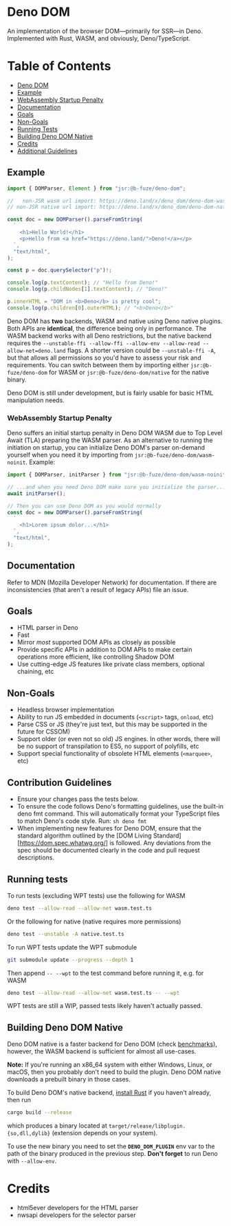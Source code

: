 # Deno DOM

An implementation of the browser DOM—primarily for SSR—in Deno. Implemented with
Rust, WASM, and obviously, Deno/TypeScript.

# Table of Contents
- [Deno DOM](#deno-dom)
- [Example](#example)
- [WebAssembly Startup Penalty](#webassembly-startup-penalty)
- [Documentation](#documentation)
- [Goals](#goals)
- [Non-Goals](#non-goals)
- [Running Tests](#running-tests)
- [Building Deno DOM Native](#building-deno-dom-native)
- [Credits](#credits)
- [Additional Guidelines](#additional-guidelines)


## Example

```typescript
import { DOMParser, Element } from "jsr:@b-fuze/deno-dom";

//   non-JSR wasm url import: https://deno.land/x/deno_dom/deno-dom-wasm.ts
// non-JSR native url import: https://deno.land/x/deno_dom/deno-dom-native.ts

const doc = new DOMParser().parseFromString(
  `
    <h1>Hello World!</h1>
    <p>Hello from <a href="https://deno.land/">Deno!</a></p>
  `,
  "text/html",
);

const p = doc.querySelector("p")!;

console.log(p.textContent); // "Hello from Deno!"
console.log(p.childNodes[1].textContent); // "Deno!"

p.innerHTML = "DOM in <b>Deno</b> is pretty cool";
console.log(p.children[0].outerHTML); // "<b>Deno</b>"
```

Deno DOM has **two** backends, WASM and native using Deno native plugins. Both
APIs are **identical**, the difference being only in performance. The WASM
backend works with all Deno restrictions, but the native backend requires the
`--unstable-ffi --allow-ffi --allow-env --allow-read --allow-net=deno.land`
flags. A shorter version could be `--unstable-ffi -A`, but that allows all
permissions so you'd have to assess your risk and requirements. You can switch
between them by importing either `jsr:@b-fuze/deno-dom` for WASM or
`jsr:@b-fuze/deno-dom/native` for the native binary.

Deno DOM is still under development, but is fairly usable for basic HTML
manipulation needs.

### WebAssembly Startup Penalty

Deno suffers an initial startup penalty in Deno DOM WASM due to Top Level Await
(TLA) preparing the WASM parser. As an alternative to running the initiation on
startup, you can initialize Deno DOM's parser on-demand yourself when you need
it by importing from `jsr:@b-fuze/deno-dom/wasm-noinit`. Example:

```typescript
import { DOMParser, initParser } from "jsr:@b-fuze/deno-dom/wasm-noinit";

// ...and when you need Deno DOM make sure you initialize the parser...
await initParser();

// Then you can use Deno DOM as you would normally
const doc = new DOMParser().parseFromString(
  `
    <h1>Lorem ipsum dolor...</h1>
  `,
  "text/html",
);
```

## Documentation

Refer to MDN (Mozilla Developer Network) for documentation. If there are
inconsistencies (that aren't a result of legacy APIs) file an issue.

## Goals

- HTML parser in Deno
- Fast
- Mirror _most_ supported DOM APIs as closely as possible
- Provide specific APIs in addition to DOM APIs to make certain operations more
  efficient, like controlling Shadow DOM
- Use cutting-edge JS features like private class members, optional chaining,
  etc

## Non-Goals

- Headless browser implementation
- Ability to run JS embedded in documents (`<script>` tags, `onload`, etc)
- Parse CSS or JS (they're just text, but this may be supported in the future
  for CSSOM)
- Support older (or even not so old) JS engines. In other words, there will be
  no support of transpilation to ES5, no support of polyfills, etc
- Support special functionality of obsolete HTML elements (`<marquee>`, etc)

## Contribution Guidelines
- Ensure your changes pass the tests below.
- To ensure the code follows Deno's formatting guidelines, use the built-in deno fmt command. This will automatically format your TypeScript files to match Deno's code style. Run: ``sh deno fmt``
- When implementing new features for Deno DOM, ensure that the standard algorithm outlined by the [DOM Living Standard][https://dom.spec.whatwg.org/] is followed. Any deviations from the spec should be documented clearly in the code and pull request descriptions.

## Running tests

To run tests (excluding WPT tests) use the following for WASM

```sh
deno test --allow-read --allow-net wasm.test.ts
```

Or the following for native (native requires more permissions)

```sh
deno test --unstable -A native.test.ts
```

To run WPT tests update the WPT submodule

```sh
git submodule update --progress --depth 1
```

Then append `-- --wpt` to the test command before running it, e.g. for WASM

```sh
deno test --allow-read --allow-net wasm.test.ts -- --wpt
```

WPT tests are still a WIP, passed tests likely haven't actually passed.

## Building Deno DOM Native

Deno DOM native is a faster backend for Deno DOM (check [benchmarks](./bench/)),
however, the WASM backend is sufficient for almost all use-cases.

**Note:** If you're running an x86\_64 system with either Windows, Linux, or
macOS, then you probably don't need to build the plugin. Deno DOM native
downloads a prebuilt binary in those cases.

To build Deno DOM's native backend,
[install Rust](https://www.rust-lang.org/learn/get-started) if you haven't
already, then run

```sh
cargo build --release
```

which produces a binary located at `target/release/libplugin.{so,dll,dylib}`
(extension depends on your system).

To use the new binary you need to set the **`DENO_DOM_PLUGIN`** env var to the
path of the binary produced in the previous step. **Don't forget** to run Deno
with `--allow-env`.

# Credits

- html5ever developers for the HTML parser
- nwsapi developers for the selector parser
